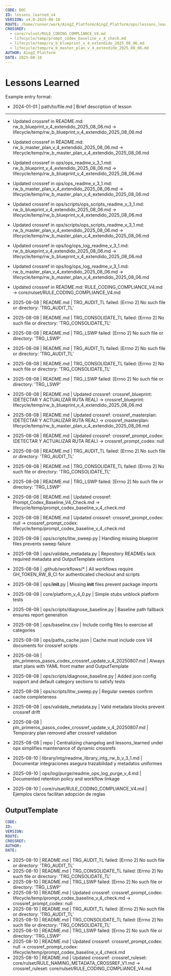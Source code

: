 ```yaml
---
CODE: DOC
ID: lessons_learned_v4
VERSION: v4.0-2025-08-10
ROUTE: /home/runner/work/AingZ_Platform/AingZ_Platform/ops/lessons_learned.md
CROSSREF:
  - core/rulset/RULE_CODING_COMPLIANCE_V4.md
  - lifecycle/temp/prompt_codex_baseline_v_4_check.md
  - lifecycle/temp/rw_b_blueprint_v_4_extendido_2025_08_06.md
  - lifecycle/temp/rw_b_master_plan_v_4_extendido_2025_08_06.md
AUTHOR: AingZ_Platform
DATE: 2025-08-10
---
```

# Lessons Learned

Example entry format:
- 2024-01-01 | path/to/file.md | Brief description of lesson

---

- Updated crossref in README.md: rw_b_blueprint_v_4_extendido_2025_08_06.md -> lifecycle/temp/rw_b_blueprint_v_4_extendido_2025_08_06.md
- Updated crossref in README.md: rw_b_master_plan_v_4_extendido_2025_08_06.md -> lifecycle/temp/rw_b_master_plan_v_4_extendido_2025_08_06.md
- Updated crossref in ops/ops_readme_v_3_1.md: rw_b_blueprint_v_4_extendido_2025_08_06.md -> lifecycle/temp/rw_b_blueprint_v_4_extendido_2025_08_06.md
- Updated crossref in ops/ops_readme_v_3_1.md: rw_b_master_plan_v_4_extendido_2025_08_06.md -> lifecycle/temp/rw_b_master_plan_v_4_extendido_2025_08_06.md
- Updated crossref in ops/scripts/ops_scripts_readme_v_3_1.md: rw_b_blueprint_v_4_extendido_2025_08_06.md -> lifecycle/temp/rw_b_blueprint_v_4_extendido_2025_08_06.md
- Updated crossref in ops/scripts/ops_scripts_readme_v_3_1.md: rw_b_master_plan_v_4_extendido_2025_08_06.md -> lifecycle/temp/rw_b_master_plan_v_4_extendido_2025_08_06.md
- Updated crossref in ops/log/ops_log_readme_v_3_1.md: rw_b_blueprint_v_4_extendido_2025_08_06.md -> lifecycle/temp/rw_b_blueprint_v_4_extendido_2025_08_06.md
- Updated crossref in ops/log/ops_log_readme_v_3_1.md: rw_b_master_plan_v_4_extendido_2025_08_06.md -> lifecycle/temp/rw_b_master_plan_v_4_extendido_2025_08_06.md
- Updated crossref in README.md: RULE_CODING_COMPLIANCE_V4.md -> core/rulset/RULE_CODING_COMPLIANCE_V4.md
- 2025-08-08 | README.md | TRG_AUDIT_TL failed: [Errno 2] No such file or directory: 'TRG_AUDIT_TL'
- 2025-08-08 | README.md | TRG_CONSOLIDATE_TL failed: [Errno 2] No such file or directory: 'TRG_CONSOLIDATE_TL'
- 2025-08-08 | README.md | TRG_LSWP failed: [Errno 2] No such file or directory: 'TRG_LSWP'
- 2025-08-08 | README.md | TRG_AUDIT_TL failed: [Errno 2] No such file or directory: 'TRG_AUDIT_TL'
- 2025-08-08 | README.md | TRG_CONSOLIDATE_TL failed: [Errno 2] No such file or directory: 'TRG_CONSOLIDATE_TL'
- 2025-08-08 | README.md | TRG_LSWP failed: [Errno 2] No such file or directory: 'TRG_LSWP'
- 2025-08-08 | README.md | Updated crossref: crossref_blueprint: (DETECTAR Y ACTUALIZAR RUTA REAL) -> crossref_blueprint: lifecycle/temp/rw_b_blueprint_v_4_extendido_2025_08_06.md
- 2025-08-08 | README.md | Updated crossref: crossref_masterplan: (DETECTAR Y ACTUALIZAR RUTA REAL) -> crossref_masterplan: lifecycle/temp/rw_b_master_plan_v_4_extendido_2025_08_06.md
- 2025-08-08 | README.md | Updated crossref: crossref_prompt_codex: (DETECTAR Y ACTUALIZAR RUTA REAL) -> crossref_prompt_codex: null
- 2025-08-08 | README.md | TRG_AUDIT_TL failed: [Errno 2] No such file or directory: 'TRG_AUDIT_TL'
- 2025-08-08 | README.md | TRG_CONSOLIDATE_TL failed: [Errno 2] No such file or directory: 'TRG_CONSOLIDATE_TL'
- 2025-08-08 | README.md | TRG_LSWP failed: [Errno 2] No such file or directory: 'TRG_LSWP'
- 2025-08-08 | README.md | Updated crossref: Prompt_Codex_Baseline_V4_Check.md -> lifecycle/temp/prompt_codex_baseline_v_4_check.md
- 2025-08-08 | README.md | Updated crossref: crossref_prompt_codex: null -> crossref_prompt_codex: lifecycle/temp/prompt_codex_baseline_v_4_check.md
- 2025-08-08 | ops/scripts/litw_sweep.py | Handling missing blueprint files prevents sweep failure
- 2025-08-08 | ops/validate_metadata.py | Repository READMEs lack required metadata and OutputTemplate sections

- 2025-08-08 | .github/workflows/* | All workflows require GH_TOKEN_RW_B_CI for authenticated checkout and scripts
- 2025-08-08 | ops/__init__.py | Missing __init__ files prevent package imports
- 2025-08-08 | core/platform_v_4_0.py | Simple stubs unblock platform tests
- 2025-08-08 | ops/scripts/diagnose_baseline.py | Baseline path fallback ensures report generation
- 2025-08-08 | ops/baseline.csv | Include config files to exercise all categories
- 2025-08-08 | ops/paths_cache.json | Cache must include core V4 documents for crossref scripts
- 2025-08-08 | pln_primeros_pasos_codex_crossref_update_v_4_20250807.md | Always start plans with YAML front matter and OutputTemplate
- 2025-08-08 | ops/scripts/diagnose_baseline.py | Added json config support and default category sections to satisfy tests
- 2025-08-08 | ops/scripts/litw_sweep.py | Regular sweeps confirm cache completeness
- 2025-08-08 | ops/validate_metadata.py | Valid metadata blocks prevent crossref drift

- 2025-08-08 | pln_primeros_pasos_codex_crossref_update_v_4_20250807.md | Temporary plan removed after crossref validation
- 2025-08-08 | repo | Centralizing changelog and lessons_learned under ops simplifies maintenance of dynamic crossrefs
- 2025-08-10 | library/intg/readme_library_intg_rw_b_v_3_1.md | Documentar integraciones asegura trazabilidad y metadatos uniformes

- 2025-08-10 | ops/log/purge/readme_ops_log_purge_v_4.md | Documented retention policy and workflow linkage

- 2025-08-10 | core/rulset/RULE_CODING_COMPLIANCE_V4.md | Ejemplos claros facilitan adopción de reglas

## OutputTemplate
```yaml
CODE:
ID:
VERSION:
ROUTE:
CROSSREF:
AUTHOR:
DATE:
```
- 2025-08-10 | README.md | TRG_AUDIT_TL failed: [Errno 2] No such file or directory: 'TRG_AUDIT_TL'
- 2025-08-10 | README.md | TRG_CONSOLIDATE_TL failed: [Errno 2] No such file or directory: 'TRG_CONSOLIDATE_TL'
- 2025-08-10 | README.md | TRG_LSWP failed: [Errno 2] No such file or directory: 'TRG_LSWP'
- 2025-08-10 | README.md | Updated crossref: crossref_prompt_codex: lifecycle/temp/prompt_codex_baseline_v_4_check.md -> crossref_prompt_codex: null
- 2025-08-10 | README.md | TRG_AUDIT_TL failed: [Errno 2] No such file or directory: 'TRG_AUDIT_TL'
- 2025-08-10 | README.md | TRG_CONSOLIDATE_TL failed: [Errno 2] No such file or directory: 'TRG_CONSOLIDATE_TL'
- 2025-08-10 | README.md | TRG_LSWP failed: [Errno 2] No such file or directory: 'TRG_LSWP'
- 2025-08-10 | README.md | Updated crossref: crossref_prompt_codex: null -> crossref_prompt_codex: lifecycle/temp/prompt_codex_baseline_v_4_check.md
- 2025-08-10 | README.md | Updated crossref: crossref_ruleset: core/rulset/RULE_NAMING_METADATA_CROSSREF_V1.md -> crossref_ruleset: core/rulset/RULE_CODING_COMPLIANCE_V4.md
